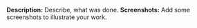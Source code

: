 **Description:**
Describe, what was done.
**Screenshots:**
Add some screenshots to illustrate your work.

